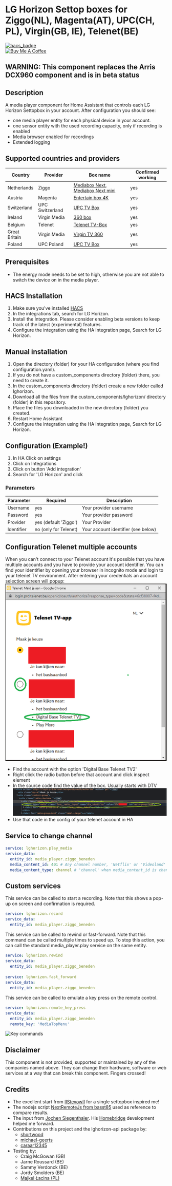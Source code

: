
<!-- # LG Horizon Settop boxes (Ziggo, Telenet, Magenta, UPC, Virgin) -->
# LG Horizon Settop boxes for Ziggo(NL), Magenta(AT), UPC(CH, PL), Virgin(GB, IE), Telenet(BE)


[![hacs_badge](https://img.shields.io/badge/HACS-Default-41BDF5.svg?style=for-the-badge)](https://github.com/hacs/integration)
<br><a href="https://www.buymeacoffee.com/sholofly" target="_blank"><img src="https://cdn.buymeacoffee.com/buttons/default-black.png" width="150px" height="35px" alt="Buy Me A Coffee" style="height: 35px !important;width: 150px !important;" ></a>

## WARNING: This component replaces the Arris DCX960 component and is in beta status


## Description

A media player component for Home Assistant that controls each LG Horizon Settopbox in your account. After configuration you should see:
- one media player entity for each physical device in your account.
- one sensor entity with the used recording capacity, only if recording is enabled
- Media browser enabled for recordings
- Extended logging
## Supported countries and providers

| Country | Provider | Box name | Confirmed working
| --- | ----------- | --- | -----------|
| Netherlands | Ziggo | [Mediabox Next](https://www.ziggo.nl/televisie/mediaboxen/mediabox-next#ziggo-tv), [Mediabox Next mini](https://www.ziggo.nl/televisie/mediaboxen/next-mini) | yes
| Austria | Magenta | [Entertain box 4K](https://www.magenta.at/entertain-box) | yes
| Switzerland | UPC Switzerland | [UPC TV Box](https://www.upc.ch/en/television/learn-about-tv/tv/) | yes
| Ireland | Virgin Media | [360 box](https://www.virginmedia.ie/virgintv360support/) | yes
| Belgium | Telenet | [Telenet TV-Box](https://www2.telenet.be/nl/klantenservice/ontdek-de-telenet-tv-box/) | yes
| Great Britain | Virgin Media | [Virgin TV 360](https://www.virginmedia.com/shop/tv/virgin-tv-360) | yes
| Poland | UPC Poland | [UPC TV Box](https://www.upc.pl/telewizja/poznaj/poznaj-nasza-telewizje/dekoder-4k/) | yes
## Prerequisites

- The energy mode needs to be set to high, otherwise you are not able to switch the device on in the media player.

## HACS Installation

1. Make sure you've installed [HACS](https://hacs.xyz/docs/installation/prerequisites)
2. In the integrations tab, search for LG Horizon.
3. Install the Integration. Please consider enabling beta versions to keep track of the latest (experimental) features.
4. Configure the integration using the HA integration page, Search for LG Horizon.

## Manual installation

1. Open the directory (folder) for your HA configuration (where you find configuration.yaml).
2. If you do not have a custom_components directory (folder) there, you need to create it.
3. In the custom_components directory (folder) create a new folder called lghorizon.
4. Download all the files from the custom_components/lghorizon/ directory (folder) in this repository.
5. Place the files you downloaded in the new directory (folder) you created.
6. Restart Home Assistant
7. Configure the integration using the HA integration page, Search for LG Horizon.

## Configuration (Example!)

1. In HA Click on settings
2. Click on Integrations
3. Click on button 'Add integration'
4. Search for 'LG Horizon' and click




### Parameters

| Parameter | Required | Description
| --- | --- | --- |
| Username | yes | Your provider username |
| Password | yes | Your provider password |
| Provider  | yes (default 'Ziggo')| Your Provider |
| Identifier  | no (only for Telenet)| Your account identifier (see below) |

## Configuration Telenet multiple accounts
When you can't connect to your Telenet account it's possible that you have multiple accounts and you have to provide your account identifier.
You can find your identifier by opening your browser in incognito mode and login to your telenet TV environment.
After entering your credentials an account selection screen will popup:
![account selection](/images/Telenet%20DTV.png)

- Find the account with the option 'Digital Base Telenet TV2'
- Right click the radio button before that account and click inspect element
- In the source code find the value of the box. Usually starts with DTV
  ![Identifier code](/images/Telenet%20code.png)
- Use that code in the config of your telenet account in HA



## Service to change channel

```yaml
service: lghorizon.play_media
service_data:
  entity_id: media_player.ziggo_beneden
  media_content_id: 401 # Any channel number, 'Netflix' or 'Videoland'
  media_content_type: channel # 'channel' when media_content_id is channelnumber, 'app' when media_content_id is 'Netflix' or 'Videoland'
```

## Custom services

This service can be called to start a recording. Note that this shows a pop-up on screen and confirmation is required.

```yaml
service: lghorizon.record
service_data:
  entity_id: media_player.ziggo_beneden
```

This service can be called to rewind or fast-forward.
Note that this command can be called multiple times to speed up.
To stop this action, you can call the standard media_player.play service on the same entity.

```yaml
service: lghorizon.rewind
service_data:
  entity_id: media_player.ziggo_beneden

service: lghorizon.fast_forward
service_data:
  entity_id: media_player.ziggo_beneden
```

This service can be called to emulate a key press on the remote control.

```yaml
service: lghorizon.remote_key_press
service_data:
  entity_id: media_player.ziggo_beneden
  remote_key: 'MediaTopMenu'
```
![Key commands](images/remote.png)

## Disclaimer

This component is not provided, supported or maintained by any of the companies named above. They can change their hardware, software or web services at a way that can break this  component. Fingers crossed!
## Credits

- The excellent start from [IIStevowII](https://github.com/IIStevowII/ziggo-mediabox-next) for a single settopbox inspired me!
- The nodejs script [NextRemoteJs from basst85](https://github.com/basst85/NextRemoteJs/) used as reference to compare results.
- The input from [Jochen Siegenthaler](https://github.com/jsiegenthaler/). His [Homebridge](https://github.com/jsiegenthaler/homebridge-eosstb) development helped me forward.
- Contributions on this project and the lghorizon-api package by:
  - [shortwood](https://github.com/shortwood)
  - [michael-geerts](https://github.com/michael-geerts)
  - [caraar12345](https://github.com/caraar12345)
- Testing by:
  - Craig McGowan (GB)
  - Jarne Roussard (BE)
  - Sammy Verdonck (BE)
  - Jordy Smolders (BE)
  - [Majkel Łacina (PL)](https://github.com/lacinamichal)
